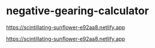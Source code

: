# negative-gearing-calculator
https://scintillating-sunflower-e92aa8.netlify.app


https://scintillating-sunflower-e92aa8.netlify.app